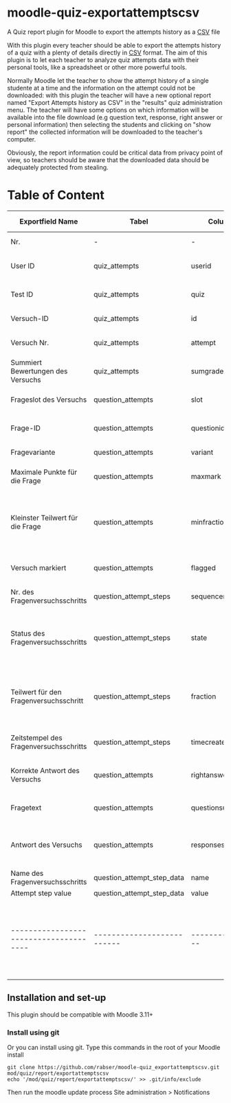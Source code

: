 # moodle-quiz-exportattemptscsv
A Quiz report plugin for Moodle to export the attempts history as a [CSV](https://en.wikipedia.org/wiki/Comma-separated_values) file

With this plugin every teacher should be able to export the attempts history of a quiz with a plenty of details directly in [CSV](https://en.wikipedia.org/wiki/Comma-separated_values) format.
The aim of this plugin is to let each teacher to analyze quiz attempts data with their personal tools, like a spreadsheet or other more powerful tools.

Normally Moodle let the teacher to show the attempt history of a single studente at a time and the information on the attempt could not be downloaded: with this plugin the teacher will have a new optional report named "Export Attempts history as CSV" in the "results" quiz administration menu.
The teacher will have some options on which information will be available into the file download (e.g question text, response, right answer or personal information) then selecting the students and clicking on "show report" the collected information will be downloaded to the teacher's computer.

Obviously, the report information could be critical data from privacy point of view, so teachers should be aware that the downloaded data should be adequately protected from stealing.


# Table of Content

| Exportfield Name                       | Tabel                      | Column          | Referenz to | Description                                                                                                                                                    |
| -------------------------------------- | -------------------------- | --------------- | ----------- | -------------------------------------------------------------------------------------------------------------------------------------------------------------- |
| Nr.                                    | \-                         | \-              | \-          | Squentially number of exported data.                                                                                                                           |
| User ID                                | quiz_attempts              | userid          | user.id     | Foreign key reference to the user whose attempt this is.                                                                                                       |
| Test ID                                | quiz_attempts              | quiz            | quiz.id     | Foreign key reference to the quiz that was attempted.                                                                                                          |
| Versuch-ID                             | quiz_attempts              | id              | \-          | Primary key of the attempts table                                                                                                                              |
| Versuch Nr.                            | quiz_attempts              | attempt         | \-          | Sequentially numbers this student’s attempts at this quiz.                                                                                                     |
| Summiert Bewertungen des Versuchs      | quiz_attempts              | sumgrades       | \-          | Total marks for this attempt.                                                                                                                                  |
| Frageslot des Versuchs                 | question_attempts          | slot            | \-          | Used to number the questions in one attempt sequentially.                                                                                                      |
| Frage-ID                               | question_attempts          | questionid      | question.id | The id of the question being attempted. Foreign key references.                                                                                                |
| Fragevariante                          | question_attempts          | variant         | \-          | The variant of the qusetion being used.                                                                                                                        |
| Maximale Punkte für die Frage          | question_attempts          | maxmark         | \-          | The grade this question is marked out of in this attempt.                                                                                                      |
| Kleinster Teilwert für die Frage       | question_attempts          | minfraction     | \-          | Some questions can award negative marks. This indicates the most negative mark that can be awarded, on the faction scale where the maximum positive mark is 1. |
| Versuch markiert                       | question_attempts          | flagged         | \-          | Whether this question has been flagged within the attempt.                                                                                                     |
| Nr. des Fragenversuchsschritts         | question_attempt_steps     | sequencenumber  | \-          | Numbers the steps in a question attempt sequentially.                                                                                                          |
| Status des Fragenversuchsschritts      | question_attempt_steps     | state           | \-          | One of the constants defined by the question_state class, giving the state of the question at the end of this step.                                            |
| Teilwert für den Fragenversuchsschritt | question_attempt_steps     | fraction        | \-          | The grade for this question, when graded out of 1. Needs to be multiplied by question_attempt.maxmark to get the actual mark for the question.                 |
| Zeitstempel des Fragenversuchsschritts | question_attempt_steps     | timecreated     | \-          | Time-stamp of the action that lead to this state being created.                                                                                                |
| Korrekte Antwort des Versuchs          | question_attempts          | rightanswer     | \-          | This is a human-readable textual summary of the right answer to this question.                                                                                 |
| Fragetext                              | question_attempts          | questionsummary | \-          | This is a textual summary of the question the student has to answer.                                                                                           |
| Antwort des Versuchs                   | question_attempts          | responsesummary | \-          | This is a textual summary of the student’s response (basically what you would expect to in the Quiz responses report).                                         |
| Name des Fragenversuchsschritts        | question_attempt_step_data | name            | \-          | The name of this bit of data.                                                                                                                                  |
| Attempt step value                     | question_attempt_step_data | value           | \-          | The corresponding value                                                                                                                                        |
| -------------------------------------- | -------------------------- | --------------- | ----------- | -------------------------------------------------------------------------------------------------------------------------------------------------------------- |


## Installation and set-up

This plugin should be compatible with Moodle 3.11+

### Install using git

Or you can install using git. Type this commands in the root of your Moodle install

    git clone https://github.com/rabser/moodle-quiz_exportattemptscsv.git mod/quiz/report/exportattemptscsv
    echo '/mod/quiz/report/exportattemptscsv/' >> .git/info/exclude
    
Then run the moodle update process
Site administration > Notifications
